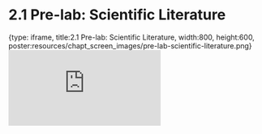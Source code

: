 # 2.1 Pre-lab: Scientific Literature
 
{type: iframe, title:2.1 Pre-lab: Scientific Literature, width:800, height:600, poster:resources/chapt_screen_images/pre-lab-scientific-literature.png}
![](http://science.c-moor.org/miniCURE-RNA-seq/pre-lab-scientific-literature.html)
 

 
